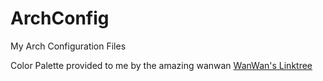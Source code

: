 # ArchConfig
My Arch Configuration Files

Color Palette provided to me by the amazing wanwan
[WanWan's Linktree](https://linktr.ee/wanwanart)
